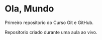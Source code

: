 # Ola, Mundo
 Primeiro repositorio do Curso Git e GitHub.

 Repositorio criado durante uma aula ao vivo.
